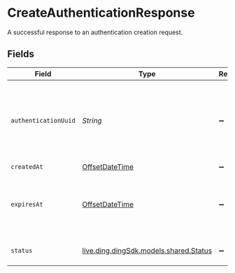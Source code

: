 # CreateAuthenticationResponse

A successful response to an authentication creation request.


## Fields

| Field                                                                                           | Type                                                                                            | Required                                                                                        | Description                                                                                     |
| ----------------------------------------------------------------------------------------------- | ----------------------------------------------------------------------------------------------- | ----------------------------------------------------------------------------------------------- | ----------------------------------------------------------------------------------------------- |
| `authenticationUuid`                                                                            | *String*                                                                                        | :heavy_minus_sign:                                                                              | A unique identifier for the authentication that you can use on the /check and /retry endpoints. |
| `createdAt`                                                                                     | [OffsetDateTime](https://docs.oracle.com/javase/8/docs/api/java/time/OffsetDateTime.html)       | :heavy_minus_sign:                                                                              | N/A                                                                                             |
| `expiresAt`                                                                                     | [OffsetDateTime](https://docs.oracle.com/javase/8/docs/api/java/time/OffsetDateTime.html)       | :heavy_minus_sign:                                                                              | The time at which the authentication expires and can no longer be checked or retried.           |
| `status`                                                                                        | [live.ding.dingSdk.models.shared.Status](../../models/shared/Status.md)                         | :heavy_minus_sign:                                                                              | The status of the authentication.                                                               |
